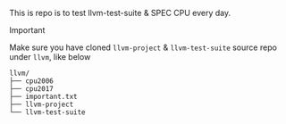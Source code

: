 This is repo is to test llvm-test-suite & SPEC CPU every day.

>[!IMPORTANT]
>Make sure you have cloned `llvm-project` & `llvm-test-suite` source repo under `llvm`, like below
```
llvm/
├── cpu2006
├── cpu2017
├── important.txt
├── llvm-project
└── llvm-test-suite
```
